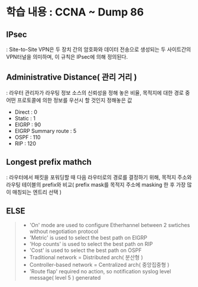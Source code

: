 학습 내용 : CCNA ~ Dump 86
=============

## IPsec  
: Site-to-Site VPN은 두 장치 간의 암호화와 데이터 전송으로 생성되는 두 사이트간의 VPN터널을 의미하며, 이 규칙은 IPsec에 의해 정의된다.  

## Administrative Distance( 관리 거리 )  
: 라우터 관리자가 라우팅 정보 소스의 신뢰성을 정해 놓은 비율, 목적지에 대한 경로 중 어떤 프로토콜에 의한 정보를 우선시 할 것인지 정해놓은 값  
- Direct : 0  
- Static : 1   
- EIGRP : 90  
- EIGRP Summary route : 5  
- OSPF : 110  
- RIP : 120  

## Longest prefix mathch  
: 라우터에서 패킷을 포워딩할 때 다음 라우터로의 경로를 결정하기 위해, 목적지 주소와 라우팅 테이블의 prefix와 비교( prefix mask를 목적지 주소에 masking 한 후 가장 많이 매칭되는 엔트리 선택 )

## ELSE  
> - 'On' mode are used to configure Etherhannel between 2 swtiches without negotiation protocol  
> - 'Metric' is used to select the best path on EIGRP  
> - 'Hop counts' is used to select the best path on RIP  
> - 'Cost' is used to select the best path on OSPF  
> - Traditional network = Distributed arch( 분산형 )
> - Controller-based network = Centralized arch( 중앙집중형 )
> - 'Route flap' required no action, so notification syslog level message( level 5 ) generated
